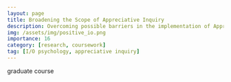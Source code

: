 ```yaml
---
layout: page
title: Broadening the Scope of Appreciative Inquiry
description: Overcoming possible barriers in the implementation of Appreciative Inquiry through mindfulness meditation
img: /assets/img/positive_io.png
importance: 16
category: [research, coursework]
tag: [I/O psychology, appreciative inquiry]
---
```


graduate course